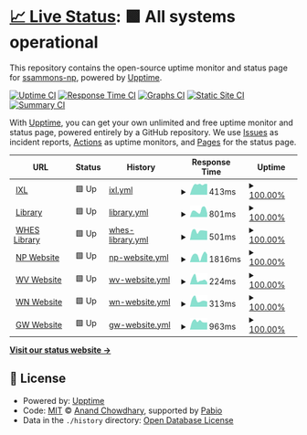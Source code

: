# [📈 Live Status](https://ssammons-np.github.io/gtg-uptime): <!--live status--> **🟩 All systems operational**

This repository contains the open-source uptime monitor and status page for [ssammons-np](https://ssammons-np.github.io/gtg-uptime), powered by [Upptime](https://github.com/upptime/upptime).

[![Uptime CI](https://github.com/ssammons-np/gtg-uptime/workflows/Uptime%20CI/badge.svg)](https://github.com/ssammons-np/gtg-uptime/actions?query=workflow%3A%22Uptime+CI%22)
[![Response Time CI](https://github.com/ssammons-np/gtg-uptime/workflows/Response%20Time%20CI/badge.svg)](https://github.com/ssammons-np/gtg-uptime/actions?query=workflow%3A%22Response+Time+CI%22)
[![Graphs CI](https://github.com/ssammons-np/gtg-uptime/workflows/Graphs%20CI/badge.svg)](https://github.com/ssammons-np/gtg-uptime/actions?query=workflow%3A%22Graphs+CI%22)
[![Static Site CI](https://github.com/ssammons-np/gtg-uptime/workflows/Static%20Site%20CI/badge.svg)](https://github.com/ssammons-np/gtg-uptime/actions?query=workflow%3A%22Static+Site+CI%22)
[![Summary CI](https://github.com/ssammons-np/gtg-uptime/workflows/Summary%20CI/badge.svg)](https://github.com/ssammons-np/gtg-uptime/actions?query=workflow%3A%22Summary+CI%22)

With [Upptime](https://upptime.js.org), you can get your own unlimited and free uptime monitor and status page, powered entirely by a GitHub repository. We use [Issues](https://github.com/ssammons-np/gtg-uptime/issues) as incident reports, [Actions](https://github.com/ssammons-np/gtg-uptime/actions) as uptime monitors, and [Pages](https://ssammons-np.github.io/gtg-uptime) for the status page.

<!--start: status pages-->
<!-- This summary is generated by Upptime (https://github.com/upptime/upptime) -->
<!-- Do not edit this manually, your changes will be overwritten -->
<!-- prettier-ignore -->
| URL | Status | History | Response Time | Uptime |
| --- | ------ | ------- | ------------- | ------ |
| <img alt="" src="https://icons.duckduckgo.com/ip3/www.ixl.com.ico" height="13"> [IXL](https://www.ixl.com/signin/gatewaygroup) | 🟩 Up | [ixl.yml](https://github.com/ssammons-np/gtg-uptime/commits/HEAD/history/ixl.yml) | <details><summary><img alt="Response time graph" src="./graphs/ixl/response-time-week.png" height="20"> 413ms</summary><br><a href="https://ssammons-np.github.io/gtg-uptime/history/ixl"><img alt="Response time 427" src="https://img.shields.io/endpoint?url=https%3A%2F%2Fraw.githubusercontent.com%2Fssammons-np%2Fgtg-uptime%2FHEAD%2Fapi%2Fixl%2Fresponse-time.json"></a><br><a href="https://ssammons-np.github.io/gtg-uptime/history/ixl"><img alt="24-hour response time 429" src="https://img.shields.io/endpoint?url=https%3A%2F%2Fraw.githubusercontent.com%2Fssammons-np%2Fgtg-uptime%2FHEAD%2Fapi%2Fixl%2Fresponse-time-day.json"></a><br><a href="https://ssammons-np.github.io/gtg-uptime/history/ixl"><img alt="7-day response time 413" src="https://img.shields.io/endpoint?url=https%3A%2F%2Fraw.githubusercontent.com%2Fssammons-np%2Fgtg-uptime%2FHEAD%2Fapi%2Fixl%2Fresponse-time-week.json"></a><br><a href="https://ssammons-np.github.io/gtg-uptime/history/ixl"><img alt="30-day response time 409" src="https://img.shields.io/endpoint?url=https%3A%2F%2Fraw.githubusercontent.com%2Fssammons-np%2Fgtg-uptime%2FHEAD%2Fapi%2Fixl%2Fresponse-time-month.json"></a><br><a href="https://ssammons-np.github.io/gtg-uptime/history/ixl"><img alt="1-year response time 427" src="https://img.shields.io/endpoint?url=https%3A%2F%2Fraw.githubusercontent.com%2Fssammons-np%2Fgtg-uptime%2FHEAD%2Fapi%2Fixl%2Fresponse-time-year.json"></a></details> | <details><summary><a href="https://ssammons-np.github.io/gtg-uptime/history/ixl">100.00%</a></summary><a href="https://ssammons-np.github.io/gtg-uptime/history/ixl"><img alt="All-time uptime 99.99%" src="https://img.shields.io/endpoint?url=https%3A%2F%2Fraw.githubusercontent.com%2Fssammons-np%2Fgtg-uptime%2FHEAD%2Fapi%2Fixl%2Fuptime.json"></a><br><a href="https://ssammons-np.github.io/gtg-uptime/history/ixl"><img alt="24-hour uptime 100.00%" src="https://img.shields.io/endpoint?url=https%3A%2F%2Fraw.githubusercontent.com%2Fssammons-np%2Fgtg-uptime%2FHEAD%2Fapi%2Fixl%2Fuptime-day.json"></a><br><a href="https://ssammons-np.github.io/gtg-uptime/history/ixl"><img alt="7-day uptime 100.00%" src="https://img.shields.io/endpoint?url=https%3A%2F%2Fraw.githubusercontent.com%2Fssammons-np%2Fgtg-uptime%2FHEAD%2Fapi%2Fixl%2Fuptime-week.json"></a><br><a href="https://ssammons-np.github.io/gtg-uptime/history/ixl"><img alt="30-day uptime 100.00%" src="https://img.shields.io/endpoint?url=https%3A%2F%2Fraw.githubusercontent.com%2Fssammons-np%2Fgtg-uptime%2FHEAD%2Fapi%2Fixl%2Fuptime-month.json"></a><br><a href="https://ssammons-np.github.io/gtg-uptime/history/ixl"><img alt="1-year uptime 99.99%" src="https://img.shields.io/endpoint?url=https%3A%2F%2Fraw.githubusercontent.com%2Fssammons-np%2Fgtg-uptime%2FHEAD%2Fapi%2Fixl%2Fuptime-year.json"></a></details>
| <img alt="" src="https://icons.duckduckgo.com/ip3/library.npelem.com.ico" height="13"> [Library](http://library.npelem.com) | 🟩 Up | [library.yml](https://github.com/ssammons-np/gtg-uptime/commits/HEAD/history/library.yml) | <details><summary><img alt="Response time graph" src="./graphs/library/response-time-week.png" height="20"> 801ms</summary><br><a href="https://ssammons-np.github.io/gtg-uptime/history/library"><img alt="Response time 730" src="https://img.shields.io/endpoint?url=https%3A%2F%2Fraw.githubusercontent.com%2Fssammons-np%2Fgtg-uptime%2FHEAD%2Fapi%2Flibrary%2Fresponse-time.json"></a><br><a href="https://ssammons-np.github.io/gtg-uptime/history/library"><img alt="24-hour response time 388" src="https://img.shields.io/endpoint?url=https%3A%2F%2Fraw.githubusercontent.com%2Fssammons-np%2Fgtg-uptime%2FHEAD%2Fapi%2Flibrary%2Fresponse-time-day.json"></a><br><a href="https://ssammons-np.github.io/gtg-uptime/history/library"><img alt="7-day response time 801" src="https://img.shields.io/endpoint?url=https%3A%2F%2Fraw.githubusercontent.com%2Fssammons-np%2Fgtg-uptime%2FHEAD%2Fapi%2Flibrary%2Fresponse-time-week.json"></a><br><a href="https://ssammons-np.github.io/gtg-uptime/history/library"><img alt="30-day response time 1056" src="https://img.shields.io/endpoint?url=https%3A%2F%2Fraw.githubusercontent.com%2Fssammons-np%2Fgtg-uptime%2FHEAD%2Fapi%2Flibrary%2Fresponse-time-month.json"></a><br><a href="https://ssammons-np.github.io/gtg-uptime/history/library"><img alt="1-year response time 730" src="https://img.shields.io/endpoint?url=https%3A%2F%2Fraw.githubusercontent.com%2Fssammons-np%2Fgtg-uptime%2FHEAD%2Fapi%2Flibrary%2Fresponse-time-year.json"></a></details> | <details><summary><a href="https://ssammons-np.github.io/gtg-uptime/history/library">100.00%</a></summary><a href="https://ssammons-np.github.io/gtg-uptime/history/library"><img alt="All-time uptime 94.81%" src="https://img.shields.io/endpoint?url=https%3A%2F%2Fraw.githubusercontent.com%2Fssammons-np%2Fgtg-uptime%2FHEAD%2Fapi%2Flibrary%2Fuptime.json"></a><br><a href="https://ssammons-np.github.io/gtg-uptime/history/library"><img alt="24-hour uptime 100.00%" src="https://img.shields.io/endpoint?url=https%3A%2F%2Fraw.githubusercontent.com%2Fssammons-np%2Fgtg-uptime%2FHEAD%2Fapi%2Flibrary%2Fuptime-day.json"></a><br><a href="https://ssammons-np.github.io/gtg-uptime/history/library"><img alt="7-day uptime 100.00%" src="https://img.shields.io/endpoint?url=https%3A%2F%2Fraw.githubusercontent.com%2Fssammons-np%2Fgtg-uptime%2FHEAD%2Fapi%2Flibrary%2Fuptime-week.json"></a><br><a href="https://ssammons-np.github.io/gtg-uptime/history/library"><img alt="30-day uptime 99.76%" src="https://img.shields.io/endpoint?url=https%3A%2F%2Fraw.githubusercontent.com%2Fssammons-np%2Fgtg-uptime%2FHEAD%2Fapi%2Flibrary%2Fuptime-month.json"></a><br><a href="https://ssammons-np.github.io/gtg-uptime/history/library"><img alt="1-year uptime 94.81%" src="https://img.shields.io/endpoint?url=https%3A%2F%2Fraw.githubusercontent.com%2Fssammons-np%2Fgtg-uptime%2FHEAD%2Fapi%2Flibrary%2Fuptime-year.json"></a></details>
| <img alt="" src="https://icons.duckduckgo.com/ip3/whes.npelem.com.ico" height="13"> [WHES Library](http://whes.npelem.com) | 🟩 Up | [whes-library.yml](https://github.com/ssammons-np/gtg-uptime/commits/HEAD/history/whes-library.yml) | <details><summary><img alt="Response time graph" src="./graphs/whes-library/response-time-week.png" height="20"> 501ms</summary><br><a href="https://ssammons-np.github.io/gtg-uptime/history/whes-library"><img alt="Response time 432" src="https://img.shields.io/endpoint?url=https%3A%2F%2Fraw.githubusercontent.com%2Fssammons-np%2Fgtg-uptime%2FHEAD%2Fapi%2Fwhes-library%2Fresponse-time.json"></a><br><a href="https://ssammons-np.github.io/gtg-uptime/history/whes-library"><img alt="24-hour response time 1199" src="https://img.shields.io/endpoint?url=https%3A%2F%2Fraw.githubusercontent.com%2Fssammons-np%2Fgtg-uptime%2FHEAD%2Fapi%2Fwhes-library%2Fresponse-time-day.json"></a><br><a href="https://ssammons-np.github.io/gtg-uptime/history/whes-library"><img alt="7-day response time 501" src="https://img.shields.io/endpoint?url=https%3A%2F%2Fraw.githubusercontent.com%2Fssammons-np%2Fgtg-uptime%2FHEAD%2Fapi%2Fwhes-library%2Fresponse-time-week.json"></a><br><a href="https://ssammons-np.github.io/gtg-uptime/history/whes-library"><img alt="30-day response time 452" src="https://img.shields.io/endpoint?url=https%3A%2F%2Fraw.githubusercontent.com%2Fssammons-np%2Fgtg-uptime%2FHEAD%2Fapi%2Fwhes-library%2Fresponse-time-month.json"></a><br><a href="https://ssammons-np.github.io/gtg-uptime/history/whes-library"><img alt="1-year response time 432" src="https://img.shields.io/endpoint?url=https%3A%2F%2Fraw.githubusercontent.com%2Fssammons-np%2Fgtg-uptime%2FHEAD%2Fapi%2Fwhes-library%2Fresponse-time-year.json"></a></details> | <details><summary><a href="https://ssammons-np.github.io/gtg-uptime/history/whes-library">100.00%</a></summary><a href="https://ssammons-np.github.io/gtg-uptime/history/whes-library"><img alt="All-time uptime 94.89%" src="https://img.shields.io/endpoint?url=https%3A%2F%2Fraw.githubusercontent.com%2Fssammons-np%2Fgtg-uptime%2FHEAD%2Fapi%2Fwhes-library%2Fuptime.json"></a><br><a href="https://ssammons-np.github.io/gtg-uptime/history/whes-library"><img alt="24-hour uptime 100.00%" src="https://img.shields.io/endpoint?url=https%3A%2F%2Fraw.githubusercontent.com%2Fssammons-np%2Fgtg-uptime%2FHEAD%2Fapi%2Fwhes-library%2Fuptime-day.json"></a><br><a href="https://ssammons-np.github.io/gtg-uptime/history/whes-library"><img alt="7-day uptime 100.00%" src="https://img.shields.io/endpoint?url=https%3A%2F%2Fraw.githubusercontent.com%2Fssammons-np%2Fgtg-uptime%2FHEAD%2Fapi%2Fwhes-library%2Fuptime-week.json"></a><br><a href="https://ssammons-np.github.io/gtg-uptime/history/whes-library"><img alt="30-day uptime 99.76%" src="https://img.shields.io/endpoint?url=https%3A%2F%2Fraw.githubusercontent.com%2Fssammons-np%2Fgtg-uptime%2FHEAD%2Fapi%2Fwhes-library%2Fuptime-month.json"></a><br><a href="https://ssammons-np.github.io/gtg-uptime/history/whes-library"><img alt="1-year uptime 94.89%" src="https://img.shields.io/endpoint?url=https%3A%2F%2Fraw.githubusercontent.com%2Fssammons-np%2Fgtg-uptime%2FHEAD%2Fapi%2Fwhes-library%2Fuptime-year.json"></a></details>
| <img alt="" src="https://icons.duckduckgo.com/ip3/www.npelem.com.ico" height="13"> [NP Website](https://www.npelem.com) | 🟩 Up | [np-website.yml](https://github.com/ssammons-np/gtg-uptime/commits/HEAD/history/np-website.yml) | <details><summary><img alt="Response time graph" src="./graphs/np-website/response-time-week.png" height="20"> 1816ms</summary><br><a href="https://ssammons-np.github.io/gtg-uptime/history/np-website"><img alt="Response time 1308" src="https://img.shields.io/endpoint?url=https%3A%2F%2Fraw.githubusercontent.com%2Fssammons-np%2Fgtg-uptime%2FHEAD%2Fapi%2Fnp-website%2Fresponse-time.json"></a><br><a href="https://ssammons-np.github.io/gtg-uptime/history/np-website"><img alt="24-hour response time 2060" src="https://img.shields.io/endpoint?url=https%3A%2F%2Fraw.githubusercontent.com%2Fssammons-np%2Fgtg-uptime%2FHEAD%2Fapi%2Fnp-website%2Fresponse-time-day.json"></a><br><a href="https://ssammons-np.github.io/gtg-uptime/history/np-website"><img alt="7-day response time 1816" src="https://img.shields.io/endpoint?url=https%3A%2F%2Fraw.githubusercontent.com%2Fssammons-np%2Fgtg-uptime%2FHEAD%2Fapi%2Fnp-website%2Fresponse-time-week.json"></a><br><a href="https://ssammons-np.github.io/gtg-uptime/history/np-website"><img alt="30-day response time 1626" src="https://img.shields.io/endpoint?url=https%3A%2F%2Fraw.githubusercontent.com%2Fssammons-np%2Fgtg-uptime%2FHEAD%2Fapi%2Fnp-website%2Fresponse-time-month.json"></a><br><a href="https://ssammons-np.github.io/gtg-uptime/history/np-website"><img alt="1-year response time 1308" src="https://img.shields.io/endpoint?url=https%3A%2F%2Fraw.githubusercontent.com%2Fssammons-np%2Fgtg-uptime%2FHEAD%2Fapi%2Fnp-website%2Fresponse-time-year.json"></a></details> | <details><summary><a href="https://ssammons-np.github.io/gtg-uptime/history/np-website">100.00%</a></summary><a href="https://ssammons-np.github.io/gtg-uptime/history/np-website"><img alt="All-time uptime 100.00%" src="https://img.shields.io/endpoint?url=https%3A%2F%2Fraw.githubusercontent.com%2Fssammons-np%2Fgtg-uptime%2FHEAD%2Fapi%2Fnp-website%2Fuptime.json"></a><br><a href="https://ssammons-np.github.io/gtg-uptime/history/np-website"><img alt="24-hour uptime 100.00%" src="https://img.shields.io/endpoint?url=https%3A%2F%2Fraw.githubusercontent.com%2Fssammons-np%2Fgtg-uptime%2FHEAD%2Fapi%2Fnp-website%2Fuptime-day.json"></a><br><a href="https://ssammons-np.github.io/gtg-uptime/history/np-website"><img alt="7-day uptime 100.00%" src="https://img.shields.io/endpoint?url=https%3A%2F%2Fraw.githubusercontent.com%2Fssammons-np%2Fgtg-uptime%2FHEAD%2Fapi%2Fnp-website%2Fuptime-week.json"></a><br><a href="https://ssammons-np.github.io/gtg-uptime/history/np-website"><img alt="30-day uptime 100.00%" src="https://img.shields.io/endpoint?url=https%3A%2F%2Fraw.githubusercontent.com%2Fssammons-np%2Fgtg-uptime%2FHEAD%2Fapi%2Fnp-website%2Fuptime-month.json"></a><br><a href="https://ssammons-np.github.io/gtg-uptime/history/np-website"><img alt="1-year uptime 100.00%" src="https://img.shields.io/endpoint?url=https%3A%2F%2Fraw.githubusercontent.com%2Fssammons-np%2Fgtg-uptime%2FHEAD%2Fapi%2Fnp-website%2Fuptime-year.json"></a></details>
| <img alt="" src="https://icons.duckduckgo.com/ip3/www.westvillesd.com.ico" height="13"> [WV Website](https://www.westvillesd.com) | 🟩 Up | [wv-website.yml](https://github.com/ssammons-np/gtg-uptime/commits/HEAD/history/wv-website.yml) | <details><summary><img alt="Response time graph" src="./graphs/wv-website/response-time-week.png" height="20"> 224ms</summary><br><a href="https://ssammons-np.github.io/gtg-uptime/history/wv-website"><img alt="Response time 247" src="https://img.shields.io/endpoint?url=https%3A%2F%2Fraw.githubusercontent.com%2Fssammons-np%2Fgtg-uptime%2FHEAD%2Fapi%2Fwv-website%2Fresponse-time.json"></a><br><a href="https://ssammons-np.github.io/gtg-uptime/history/wv-website"><img alt="24-hour response time 187" src="https://img.shields.io/endpoint?url=https%3A%2F%2Fraw.githubusercontent.com%2Fssammons-np%2Fgtg-uptime%2FHEAD%2Fapi%2Fwv-website%2Fresponse-time-day.json"></a><br><a href="https://ssammons-np.github.io/gtg-uptime/history/wv-website"><img alt="7-day response time 224" src="https://img.shields.io/endpoint?url=https%3A%2F%2Fraw.githubusercontent.com%2Fssammons-np%2Fgtg-uptime%2FHEAD%2Fapi%2Fwv-website%2Fresponse-time-week.json"></a><br><a href="https://ssammons-np.github.io/gtg-uptime/history/wv-website"><img alt="30-day response time 240" src="https://img.shields.io/endpoint?url=https%3A%2F%2Fraw.githubusercontent.com%2Fssammons-np%2Fgtg-uptime%2FHEAD%2Fapi%2Fwv-website%2Fresponse-time-month.json"></a><br><a href="https://ssammons-np.github.io/gtg-uptime/history/wv-website"><img alt="1-year response time 247" src="https://img.shields.io/endpoint?url=https%3A%2F%2Fraw.githubusercontent.com%2Fssammons-np%2Fgtg-uptime%2FHEAD%2Fapi%2Fwv-website%2Fresponse-time-year.json"></a></details> | <details><summary><a href="https://ssammons-np.github.io/gtg-uptime/history/wv-website">100.00%</a></summary><a href="https://ssammons-np.github.io/gtg-uptime/history/wv-website"><img alt="All-time uptime 100.00%" src="https://img.shields.io/endpoint?url=https%3A%2F%2Fraw.githubusercontent.com%2Fssammons-np%2Fgtg-uptime%2FHEAD%2Fapi%2Fwv-website%2Fuptime.json"></a><br><a href="https://ssammons-np.github.io/gtg-uptime/history/wv-website"><img alt="24-hour uptime 100.00%" src="https://img.shields.io/endpoint?url=https%3A%2F%2Fraw.githubusercontent.com%2Fssammons-np%2Fgtg-uptime%2FHEAD%2Fapi%2Fwv-website%2Fuptime-day.json"></a><br><a href="https://ssammons-np.github.io/gtg-uptime/history/wv-website"><img alt="7-day uptime 100.00%" src="https://img.shields.io/endpoint?url=https%3A%2F%2Fraw.githubusercontent.com%2Fssammons-np%2Fgtg-uptime%2FHEAD%2Fapi%2Fwv-website%2Fuptime-week.json"></a><br><a href="https://ssammons-np.github.io/gtg-uptime/history/wv-website"><img alt="30-day uptime 100.00%" src="https://img.shields.io/endpoint?url=https%3A%2F%2Fraw.githubusercontent.com%2Fssammons-np%2Fgtg-uptime%2FHEAD%2Fapi%2Fwv-website%2Fuptime-month.json"></a><br><a href="https://ssammons-np.github.io/gtg-uptime/history/wv-website"><img alt="1-year uptime 100.00%" src="https://img.shields.io/endpoint?url=https%3A%2F%2Fraw.githubusercontent.com%2Fssammons-np%2Fgtg-uptime%2FHEAD%2Fapi%2Fwv-website%2Fuptime-year.json"></a></details>
| <img alt="" src="https://icons.duckduckgo.com/ip3/www.wenonahsd.org.ico" height="13"> [WN Website](https://www.wenonahsd.org) | 🟩 Up | [wn-website.yml](https://github.com/ssammons-np/gtg-uptime/commits/HEAD/history/wn-website.yml) | <details><summary><img alt="Response time graph" src="./graphs/wn-website/response-time-week.png" height="20"> 313ms</summary><br><a href="https://ssammons-np.github.io/gtg-uptime/history/wn-website"><img alt="Response time 336" src="https://img.shields.io/endpoint?url=https%3A%2F%2Fraw.githubusercontent.com%2Fssammons-np%2Fgtg-uptime%2FHEAD%2Fapi%2Fwn-website%2Fresponse-time.json"></a><br><a href="https://ssammons-np.github.io/gtg-uptime/history/wn-website"><img alt="24-hour response time 271" src="https://img.shields.io/endpoint?url=https%3A%2F%2Fraw.githubusercontent.com%2Fssammons-np%2Fgtg-uptime%2FHEAD%2Fapi%2Fwn-website%2Fresponse-time-day.json"></a><br><a href="https://ssammons-np.github.io/gtg-uptime/history/wn-website"><img alt="7-day response time 313" src="https://img.shields.io/endpoint?url=https%3A%2F%2Fraw.githubusercontent.com%2Fssammons-np%2Fgtg-uptime%2FHEAD%2Fapi%2Fwn-website%2Fresponse-time-week.json"></a><br><a href="https://ssammons-np.github.io/gtg-uptime/history/wn-website"><img alt="30-day response time 331" src="https://img.shields.io/endpoint?url=https%3A%2F%2Fraw.githubusercontent.com%2Fssammons-np%2Fgtg-uptime%2FHEAD%2Fapi%2Fwn-website%2Fresponse-time-month.json"></a><br><a href="https://ssammons-np.github.io/gtg-uptime/history/wn-website"><img alt="1-year response time 336" src="https://img.shields.io/endpoint?url=https%3A%2F%2Fraw.githubusercontent.com%2Fssammons-np%2Fgtg-uptime%2FHEAD%2Fapi%2Fwn-website%2Fresponse-time-year.json"></a></details> | <details><summary><a href="https://ssammons-np.github.io/gtg-uptime/history/wn-website">100.00%</a></summary><a href="https://ssammons-np.github.io/gtg-uptime/history/wn-website"><img alt="All-time uptime 99.61%" src="https://img.shields.io/endpoint?url=https%3A%2F%2Fraw.githubusercontent.com%2Fssammons-np%2Fgtg-uptime%2FHEAD%2Fapi%2Fwn-website%2Fuptime.json"></a><br><a href="https://ssammons-np.github.io/gtg-uptime/history/wn-website"><img alt="24-hour uptime 100.00%" src="https://img.shields.io/endpoint?url=https%3A%2F%2Fraw.githubusercontent.com%2Fssammons-np%2Fgtg-uptime%2FHEAD%2Fapi%2Fwn-website%2Fuptime-day.json"></a><br><a href="https://ssammons-np.github.io/gtg-uptime/history/wn-website"><img alt="7-day uptime 100.00%" src="https://img.shields.io/endpoint?url=https%3A%2F%2Fraw.githubusercontent.com%2Fssammons-np%2Fgtg-uptime%2FHEAD%2Fapi%2Fwn-website%2Fuptime-week.json"></a><br><a href="https://ssammons-np.github.io/gtg-uptime/history/wn-website"><img alt="30-day uptime 99.20%" src="https://img.shields.io/endpoint?url=https%3A%2F%2Fraw.githubusercontent.com%2Fssammons-np%2Fgtg-uptime%2FHEAD%2Fapi%2Fwn-website%2Fuptime-month.json"></a><br><a href="https://ssammons-np.github.io/gtg-uptime/history/wn-website"><img alt="1-year uptime 99.61%" src="https://img.shields.io/endpoint?url=https%3A%2F%2Fraw.githubusercontent.com%2Fssammons-np%2Fgtg-uptime%2FHEAD%2Fapi%2Fwn-website%2Fuptime-year.json"></a></details>
| <img alt="" src="https://icons.duckduckgo.com/ip3/www.gatewayhs.com.ico" height="13"> [GW Website](https://www.gatewayhs.com) | 🟩 Up | [gw-website.yml](https://github.com/ssammons-np/gtg-uptime/commits/HEAD/history/gw-website.yml) | <details><summary><img alt="Response time graph" src="./graphs/gw-website/response-time-week.png" height="20"> 963ms</summary><br><a href="https://ssammons-np.github.io/gtg-uptime/history/gw-website"><img alt="Response time 998" src="https://img.shields.io/endpoint?url=https%3A%2F%2Fraw.githubusercontent.com%2Fssammons-np%2Fgtg-uptime%2FHEAD%2Fapi%2Fgw-website%2Fresponse-time.json"></a><br><a href="https://ssammons-np.github.io/gtg-uptime/history/gw-website"><img alt="24-hour response time 875" src="https://img.shields.io/endpoint?url=https%3A%2F%2Fraw.githubusercontent.com%2Fssammons-np%2Fgtg-uptime%2FHEAD%2Fapi%2Fgw-website%2Fresponse-time-day.json"></a><br><a href="https://ssammons-np.github.io/gtg-uptime/history/gw-website"><img alt="7-day response time 963" src="https://img.shields.io/endpoint?url=https%3A%2F%2Fraw.githubusercontent.com%2Fssammons-np%2Fgtg-uptime%2FHEAD%2Fapi%2Fgw-website%2Fresponse-time-week.json"></a><br><a href="https://ssammons-np.github.io/gtg-uptime/history/gw-website"><img alt="30-day response time 993" src="https://img.shields.io/endpoint?url=https%3A%2F%2Fraw.githubusercontent.com%2Fssammons-np%2Fgtg-uptime%2FHEAD%2Fapi%2Fgw-website%2Fresponse-time-month.json"></a><br><a href="https://ssammons-np.github.io/gtg-uptime/history/gw-website"><img alt="1-year response time 998" src="https://img.shields.io/endpoint?url=https%3A%2F%2Fraw.githubusercontent.com%2Fssammons-np%2Fgtg-uptime%2FHEAD%2Fapi%2Fgw-website%2Fresponse-time-year.json"></a></details> | <details><summary><a href="https://ssammons-np.github.io/gtg-uptime/history/gw-website">100.00%</a></summary><a href="https://ssammons-np.github.io/gtg-uptime/history/gw-website"><img alt="All-time uptime 99.79%" src="https://img.shields.io/endpoint?url=https%3A%2F%2Fraw.githubusercontent.com%2Fssammons-np%2Fgtg-uptime%2FHEAD%2Fapi%2Fgw-website%2Fuptime.json"></a><br><a href="https://ssammons-np.github.io/gtg-uptime/history/gw-website"><img alt="24-hour uptime 100.00%" src="https://img.shields.io/endpoint?url=https%3A%2F%2Fraw.githubusercontent.com%2Fssammons-np%2Fgtg-uptime%2FHEAD%2Fapi%2Fgw-website%2Fuptime-day.json"></a><br><a href="https://ssammons-np.github.io/gtg-uptime/history/gw-website"><img alt="7-day uptime 100.00%" src="https://img.shields.io/endpoint?url=https%3A%2F%2Fraw.githubusercontent.com%2Fssammons-np%2Fgtg-uptime%2FHEAD%2Fapi%2Fgw-website%2Fuptime-week.json"></a><br><a href="https://ssammons-np.github.io/gtg-uptime/history/gw-website"><img alt="30-day uptime 99.96%" src="https://img.shields.io/endpoint?url=https%3A%2F%2Fraw.githubusercontent.com%2Fssammons-np%2Fgtg-uptime%2FHEAD%2Fapi%2Fgw-website%2Fuptime-month.json"></a><br><a href="https://ssammons-np.github.io/gtg-uptime/history/gw-website"><img alt="1-year uptime 99.79%" src="https://img.shields.io/endpoint?url=https%3A%2F%2Fraw.githubusercontent.com%2Fssammons-np%2Fgtg-uptime%2FHEAD%2Fapi%2Fgw-website%2Fuptime-year.json"></a></details>

<!--end: status pages-->

[**Visit our status website →**](https://ssammons-np.github.io/gtg-uptime)

## 📄 License

- Powered by: [Upptime](https://github.com/upptime/upptime)
- Code: [MIT](./LICENSE) © [Anand Chowdhary](https://anandchowdhary.com), supported by [Pabio](https://pabio.com)
- Data in the `./history` directory: [Open Database License](https://opendatacommons.org/licenses/odbl/1-0/)
